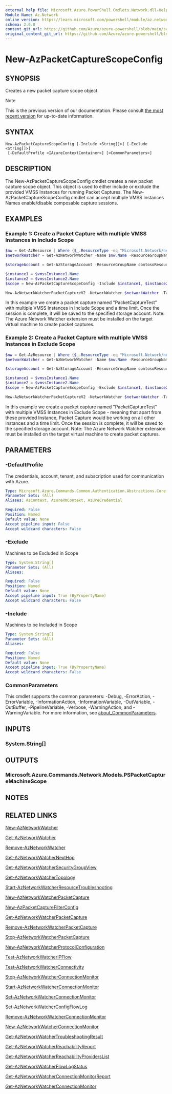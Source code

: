 ```yaml
---
external help file: Microsoft.Azure.PowerShell.Cmdlets.Network.dll-Help.xml
Module Name: Az.Network
online version: https://learn.microsoft.com/powershell/module/az.network/new-azpacketcapturescopeconfig
schema: 2.0.0
content_git_url: https://github.com/Azure/azure-powershell/blob/main/src/Network/Network/help/New-AzPacketCaptureScopeConfig.md
original_content_git_url: https://github.com/Azure/azure-powershell/blob/main/src/Network/Network/help/New-AzPacketCaptureScopeConfig.md
---
```


# New-AzPacketCaptureScopeConfig

## SYNOPSIS
Creates a new packet capture scope object.

> [!NOTE]
>This is the previous version of our documentation. Please consult [the most recent version](/powershell/module/az.network/new-azpacketcapturescopeconfig) for up-to-date information.

## SYNTAX

```
New-AzPacketCaptureScopeConfig [-Include <String[]>] [-Exclude <String[]>]
 [-DefaultProfile <IAzureContextContainer>] [<CommonParameters>]
```

## DESCRIPTION
The New-AzPacketCaptureScopeConfig cmdlet creates a new packet capture scope object.
This object is used to either include or exclude the provided VMSS Instances for running Packet Captures.
The New-AzPacketCaptureScopeConfig cmdlet can accept multiple VMSS Instances Names enable/disable composable capture sessions.

## EXAMPLES

### Example 1: Create a Packet Capture with multiple VMSS Instances in Include Scope
```powershell
$nw = Get-AzResource | Where {$_.ResourceType -eq "Microsoft.Network/networkWatchers" -and $_.Location -eq "WestCentralUS" }
$networkWatcher = Get-AzNetworkWatcher -Name $nw.Name -ResourceGroupName $nw.ResourceGroupName

$storageAccount = Get-AzStorageAccount -ResourceGroupName contosoResourceGroup -Name contosostorage123

$instance1 = $vmssInstance1.Name
$instance2 = $vmssInstance2.Name
$scope = New-AzPacketCaptureScopeConfig -Include $instance1, $instance2

New-AzNetworkWatcherPacketCaptureV2 -NetworkWatcher $networkWatcher -TargetId $vmss.Id -TargetType "azurevmss" -Scope $scope -PacketCaptureName "PacketCaptureTest" -StorageAccountId $storageAccount.id -TimeLimitInSeconds 60
```

In this example we create a packet capture named "PacketCaptureTest" with multiple VMSS Instances in Include Scope and a time limit. Once the session is complete, it will be saved to the specified storage account.
Note: The Azure Network Watcher extension must be installed on the target virtual machine to create packet captures.

### Example 2: Create a Packet Capture with multiple VMSS Instances in Exclude Scope
```powershell
$nw = Get-AzResource | Where {$_.ResourceType -eq "Microsoft.Network/networkWatchers" -and $_.Location -eq "WestCentralUS" }
$networkWatcher = Get-AzNetworkWatcher -Name $nw.Name -ResourceGroupName $nw.ResourceGroupName

$storageAccount = Get-AzStorageAccount -ResourceGroupName contosoResourceGroup -Name contosostorage123

$instance1 = $vmssInstance1.Name
$instance2 = $vmssInstance2.Name
$scope = New-AzPacketCaptureScopeConfig -Exclude $instance1, $instance2

New-AzNetworkWatcherPacketCaptureV2 -NetworkWatcher $networkWatcher -TargetId $vmss.Id -TargetType "azurevmss" -Scope $scope -PacketCaptureName "PacketCaptureTest" -StorageAccountId $storageAccount.id -TimeLimitInSeconds 60
```

In this example we create a packet capture named "PacketCaptureTest" with multiple VMSS Instances in Exclude Scope - meaning that apart from these provided Instance, Packet Capture would be working on all other instances and a time limit. Once the session is complete, it will be saved to the specified storage account.
Note: The Azure Network Watcher extension must be installed on the target virtual machine to create packet captures.

## PARAMETERS

### -DefaultProfile
The credentials, account, tenant, and subscription used for communication with Azure.

```yaml
Type: Microsoft.Azure.Commands.Common.Authentication.Abstractions.Core.IAzureContextContainer
Parameter Sets: (All)
Aliases: AzContext, AzureRmContext, AzureCredential

Required: False
Position: Named
Default value: None
Accept pipeline input: False
Accept wildcard characters: False
```

### -Exclude
Machines to be Excluded in Scope

```yaml
Type: System.String[]
Parameter Sets: (All)
Aliases:

Required: False
Position: Named
Default value: None
Accept pipeline input: True (ByPropertyName)
Accept wildcard characters: False
```

### -Include
Machines to be Included in Scope

```yaml
Type: System.String[]
Parameter Sets: (All)
Aliases:

Required: False
Position: Named
Default value: None
Accept pipeline input: True (ByPropertyName)
Accept wildcard characters: False
```

### CommonParameters
This cmdlet supports the common parameters: -Debug, -ErrorAction, -ErrorVariable, -InformationAction, -InformationVariable, -OutVariable, -OutBuffer, -PipelineVariable, -Verbose, -WarningAction, and -WarningVariable. For more information, see [about_CommonParameters](http://go.microsoft.com/fwlink/?LinkID=113216).

## INPUTS

### System.String[]

## OUTPUTS

### Microsoft.Azure.Commands.Network.Models.PSPacketCaptureMachineScope

## NOTES

## RELATED LINKS
[New-AzNetworkWatcher](./New-AzNetworkWatcher.md)

[Get-AzNetworkWatcher](./Get-AzNetworkWatcher.md)

[Remove-AzNetworkWatcher](./Remove-AzNetworkWatcher.md)

[Get-AzNetworkWatcherNextHop](./Get-AzNetworkWatcherNextHop.md)

[Get-AzNetworkWatcherSecurityGroupView](./Get-AzNetworkWatcherSecurityGroupView.md)

[Get-AzNetworkWatcherTopology](./Get-AzNetworkWatcherTopology.md)

[Start-AzNetworkWatcherResourceTroubleshooting](./Start-AzNetworkWatcherResourceTroubleshooting.md)

[New-AzNetworkWatcherPacketCapture](./New-AzNetworkWatcherPacketCapture.md)

[New-AzPacketCaptureFilterConfig](./New-AzPacketCaptureFilterConfig.md)

[Get-AzNetworkWatcherPacketCapture](./Get-AzNetworkWatcherPacketCapture.md)

[Remove-AzNetworkWatcherPacketCapture](./Remove-AzNetworkWatcherPacketCapture.md)

[Stop-AzNetworkWatcherPacketCapture](./Stop-AzNetworkWatcherPacketCapture.md)

[New-AzNetworkWatcherProtocolConfiguration](./New-AzNetworkWatcherProtocolConfiguration.md)

[Test-AzNetworkWatcherIPFlow](./Test-AzNetworkWatcherIPFlow.md)

[Test-AzNetworkWatcherConnectivity](./Test-AzNetworkWatcherConnectivity.md)

[Stop-AzNetworkWatcherConnectionMonitor](./Stop-AzNetworkWatcherConnectionMonitor.md)

[Start-AzNetworkWatcherConnectionMonitor](./Start-AzNetworkWatcherConnectionMonitor.md)

[Set-AzNetworkWatcherConnectionMonitor](./Set-AzNetworkWatcherConnectionMonitor.md)

[Set-AzNetworkWatcherConfigFlowLog](./Set-AzNetworkWatcherConfigFlowLog.md)

[Remove-AzNetworkWatcherConnectionMonitor](./Remove-AzNetworkWatcherConnectionMonitor.md)

[New-AzNetworkWatcherConnectionMonitor](./New-AzNetworkWatcherConnectionMonitor.md)

[Get-AzNetworkWatcherTroubleshootingResult](./Get-AzNetworkWatcherTroubleshootingResult.md)

[Get-AzNetworkWatcherReachabilityReport](./Get-AzNetworkWatcherReachabilityReport.md)

[Get-AzNetworkWatcherReachabilityProvidersList](./Get-AzNetworkWatcherReachabilityProvidersList.md)

[Get-AzNetworkWatcherFlowLogStatus](./Get-AzNetworkWatcherFlowLogStatus.md)

[Get-AzNetworkWatcherConnectionMonitorReport](./Get-AzNetworkWatcherConnectionMonitorReport.md)

[Get-AzNetworkWatcherConnectionMonitor](./Get-AzNetworkWatcherConnectionMonitor.md)

